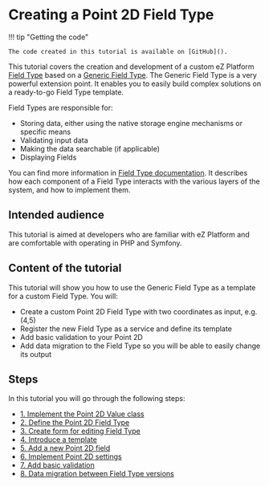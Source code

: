 # Creating a Point 2D Field Type 

!!! tip "Getting the code"

    The code created in this tutorial is available on [GitHub]().

This tutorial covers the creation and development of a custom eZ Platform [Field Type](../../api/field_type_reference.md) based on a [Generic Field Type](../../guide/extending_field_type.md).
The Generic Field Type is a very powerful extension point. It enables you to easily build complex solutions on a ready-to-go Field Type template.

Field Types are responsible for:

- Storing data, either using the native storage engine mechanisms or specific means
- Validating input data
- Making the data searchable (if applicable)
- Displaying Fields

You can find more information in [Field Type documentation](../../api/field_type_api.md).
It describes how each component of a Field Type interacts with the various layers of the system, and how to implement them.

## Intended audience

This tutorial is aimed at developers who are familiar with eZ Platform and are comfortable with operating in PHP and Symfony.

## Content of the tutorial

This tutorial will show you how to use the Generic Field Type as a template for a custom Field Type. You will:

- Create a custom Point 2D Field Type with two coordinates as input, e.g. (4,5)
- Register the new Field Type as a service and define its template
- Add basic validation to your Point 2D
- Add data migration to the Field Type so you will be able to easily change its output

## Steps

In this tutorial you will go through the following steps:

- [1. Implement the Point 2D Value class](1_implement_the_point2d_value_class.md)
- [2. Define the Point 2D Field Type](2_define_point2d_field_type.md)
- [3. Create form for editing Field Type](3_register_point2d_as_a_service.md)
- [4. Introduce a template](4_introduce_a_template.md)
- [5. Add a new Point 2D field](5_add_a_field.md)
- [6. Implement Point 2D settings](6_settings.md)
- [7. Add basic validation](7_add_a_validation.md)
- [8. Data migration between Field Type versions](8_data_migration.md)
